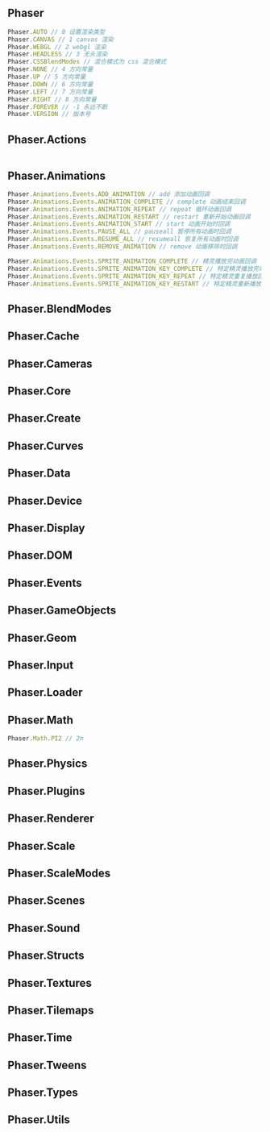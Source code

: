 ## Phaser

```js
Phaser.AUTO // 0 设置渲染类型
Phaser.CANVAS // 1 canvas 渲染
Phaser.WEBGL // 2 webgl 渲染
Phaser.HEADLESS // 3 无头渲染
Phaser.CSSBlendModes // 混合模式为 css 混合模式
Phaser.NONE // 4 方向常量
Phaser.UP // 5 方向常量
Phaser.DOWN // 6 方向常量
Phaser.LEFT // 7 方向常量
Phaser.RIGHT // 8 方向常量
Phaser.FOREVER // -1 永远不断
Phaser.VERSION // 版本号
```

## Phaser.Actions

```js
```

## Phaser.Animations

```js
Phaser.Animations.Events.ADD_ANIMATION // add 添加动画回调
Phaser.Animations.Events.ANIMATION_COMPLETE // complete 动画结束回调
Phaser.Animations.Events.ANIMATION_REPEAT // repeat 循环动画回调
Phaser.Animations.Events.ANIMATION_RESTART // restart 重新开始动画回调
Phaser.Animations.Events.ANIMATION_START // start 动画开始时回调
Phaser.Animations.Events.PAUSE_ALL // pauseall 暂停所有动画时回调
Phaser.Animations.Events.RESUME_ALL // resumeall 恢复所有动画时回调
Phaser.Animations.Events.REMOVE_ANIMATION // remove 动画移除时回调

Phaser.Animations.Events.SPRITE_ANIMATION_COMPLETE // 精灵播放完动画回调
Phaser.Animations.Events.SPRITE_ANIMATION_KEY_COMPLETE // 特定精灵播放完动画回调
Phaser.Animations.Events.SPRITE_ANIMATION_KEY_REPEAT // 特定精灵重复播放回调
Phaser.Animations.Events.SPRITE_ANIMATION_KEY_RESTART // 特定精灵重新播放回调
```

## Phaser.BlendModes

## Phaser.Cache

## Phaser.Cameras

## Phaser.Core

## Phaser.Create

## Phaser.Curves

## Phaser.Data

## Phaser.Device

## Phaser.Display

## Phaser.DOM

## Phaser.Events

## Phaser.GameObjects

## Phaser.Geom

## Phaser.Input

## Phaser.Loader

## Phaser.Math

```js
Phaser.Math.PI2 // 2π
```

## Phaser.Physics

## Phaser.Plugins

## Phaser.Renderer

## Phaser.Scale

## Phaser.ScaleModes

## Phaser.Scenes

## Phaser.Sound

## Phaser.Structs

## Phaser.Textures

## Phaser.Tilemaps

## Phaser.Time

## Phaser.Tweens

## Phaser.Types

## Phaser.Utils
